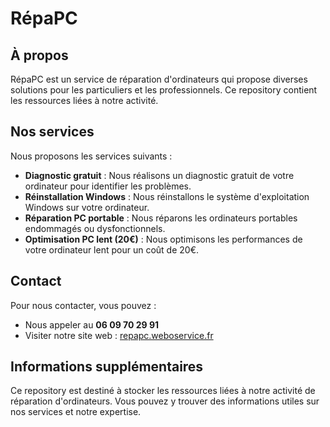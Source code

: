 # RépaPC

## À propos

RépaPC est un service de réparation d'ordinateurs qui propose diverses solutions pour les particuliers et les professionnels. Ce repository contient les ressources liées à notre activité.

## Nos services

Nous proposons les services suivants :

* **Diagnostic gratuit** : Nous réalisons un diagnostic gratuit de votre ordinateur pour identifier les problèmes.
* **Réinstallation Windows** : Nous réinstallons le système d'exploitation Windows sur votre ordinateur.
* **Réparation PC portable** : Nous réparons les ordinateurs portables endommagés ou dysfonctionnels.
* **Optimisation PC lent (20€)** : Nous optimisons les performances de votre ordinateur lent pour un coût de 20€.

## Contact

Pour nous contacter, vous pouvez :

* Nous appeler au **06 09 70 29 91**
* Visiter notre site web : [repapc.weboservice.fr](http://repapc.weboservice.fr)

## Informations supplémentaires

Ce repository est destiné à stocker les ressources liées à notre activité de réparation d'ordinateurs. Vous pouvez y trouver des informations utiles sur nos services et notre expertise.
